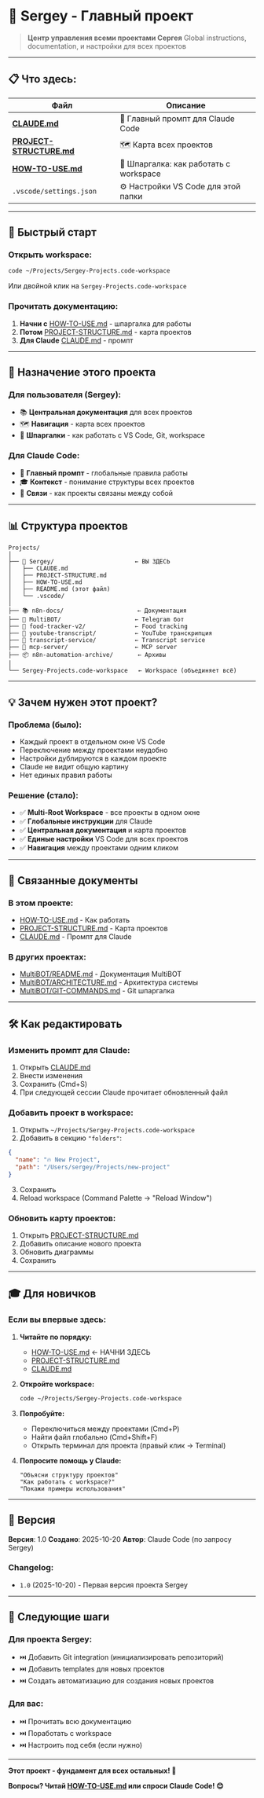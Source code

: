 # 🎯 Sergey - Главный проект

> **Центр управления всеми проектами Сергея**
> Global instructions, documentation, и настройки для всех проектов

---

## 📋 Что здесь:

| Файл | Описание |
|------|----------|
| **[CLAUDE.md](CLAUDE.md)** | 🤖 Главный промпт для Claude Code |
| **[PROJECT-STRUCTURE.md](PROJECT-STRUCTURE.md)** | 🗺️ Карта всех проектов |
| **[HOW-TO-USE.md](HOW-TO-USE.md)** | 📖 Шпаргалка: как работать с workspace |
| `.vscode/settings.json` | ⚙️ Настройки VS Code для этой папки |

---

## 🚀 Быстрый старт

### Открыть workspace:

```bash
code ~/Projects/Sergey-Projects.code-workspace
```

Или двойной клик на `Sergey-Projects.code-workspace`

### Прочитать документацию:

1. **Начни с** [HOW-TO-USE.md](HOW-TO-USE.md) - шпаргалка для работы
2. **Потом** [PROJECT-STRUCTURE.md](PROJECT-STRUCTURE.md) - карта проектов
3. **Для Claude** [CLAUDE.md](CLAUDE.md) - промпт

---

## 🎯 Назначение этого проекта

### Для пользователя (Sergey):
- 📚 **Центральная документация** для всех проектов
- 🗺️ **Навигация** - карта всех проектов
- 📖 **Шпаргалки** - как работать с VS Code, Git, workspace

### Для Claude Code:
- 🤖 **Главный промпт** - глобальные правила работы
- 🎓 **Контекст** - понимание структуры всех проектов
- 🔗 **Связи** - как проекты связаны между собой

---

## 📊 Структура проектов

```
Projects/
│
├── 🎯 Sergey/                       ← ВЫ ЗДЕСЬ
│   ├── CLAUDE.md
│   ├── PROJECT-STRUCTURE.md
│   ├── HOW-TO-USE.md
│   ├── README.md (этот файл)
│   └── .vscode/
│
├── 📚 n8n-docs/                     ← Документация
├── 🤖 MultiBOT/                     ← Telegram бот
├── 🍎 food-tracker-v2/              ← Food tracking
├── 🎥 youtube-transcript/           ← YouTube транскрипция
├── 📝 transcript-service/           ← Transcript service
├── 🔌 mcp-server/                   ← MCP server
├── 📦 n8n-automation-archive/       ← Архивы
│
└── Sergey-Projects.code-workspace   ← Workspace (объединяет всё)
```

---

## 💡 Зачем нужен этот проект?

### Проблема (было):
- Каждый проект в отдельном окне VS Code
- Переключение между проектами неудобно
- Настройки дублируются в каждом проекте
- Claude не видит общую картину
- Нет единых правил работы

### Решение (стало):
- ✅ **Multi-Root Workspace** - все проекты в одном окне
- ✅ **Глобальные инструкции** для Claude
- ✅ **Центральная документация** и карта проектов
- ✅ **Единые настройки** VS Code для всех проектов
- ✅ **Навигация** между проектами одним кликом

---

## 🔗 Связанные документы

### В этом проекте:
- [HOW-TO-USE.md](HOW-TO-USE.md) - Как работать
- [PROJECT-STRUCTURE.md](PROJECT-STRUCTURE.md) - Карта проектов
- [CLAUDE.md](CLAUDE.md) - Промпт для Claude

### В других проектах:
- [MultiBOT/README.md](../MultiBOT/README.md) - Документация MultiBOT
- [MultiBOT/ARCHITECTURE.md](../MultiBOT/ARCHITECTURE.md) - Архитектура системы
- [MultiBOT/GIT-COMMANDS.md](../MultiBOT/GIT-COMMANDS.md) - Git шпаргалка

---

## 🛠️ Как редактировать

### Изменить промпт для Claude:

1. Открыть [CLAUDE.md](CLAUDE.md)
2. Внести изменения
3. Сохранить (Cmd+S)
4. При следующей сессии Claude прочитает обновленный файл

### Добавить проект в workspace:

1. Открыть `~/Projects/Sergey-Projects.code-workspace`
2. Добавить в секцию `"folders"`:
```json
{
  "name": "🔥 New Project",
  "path": "/Users/sergey/Projects/new-project"
}
```
3. Сохранить
4. Reload workspace (Command Palette → "Reload Window")

### Обновить карту проектов:

1. Открыть [PROJECT-STRUCTURE.md](PROJECT-STRUCTURE.md)
2. Добавить описание нового проекта
3. Обновить диаграммы
4. Сохранить

---

## 🎓 Для новичков

### Если вы впервые здесь:

1. **Читайте по порядку:**
   - [HOW-TO-USE.md](HOW-TO-USE.md) ← НАЧНИ ЗДЕСЬ
   - [PROJECT-STRUCTURE.md](PROJECT-STRUCTURE.md)
   - [CLAUDE.md](CLAUDE.md)

2. **Откройте workspace:**
   ```bash
   code ~/Projects/Sergey-Projects.code-workspace
   ```

3. **Попробуйте:**
   - Переключиться между проектами (Cmd+P)
   - Найти файл глобально (Cmd+Shift+F)
   - Открыть терминал для проекта (правый клик → Terminal)

4. **Попросите помощь у Claude:**
   ```
   "Объясни структуру проектов"
   "Как работать с workspace?"
   "Покажи примеры использования"
   ```

---

## 📝 Версия

**Версия**: 1.0
**Создано**: 2025-10-20
**Автор**: Claude Code (по запросу Sergey)

### Changelog:
- `1.0` (2025-10-20) - Первая версия проекта Sergey

---

## 🎯 Следующие шаги

### Для проекта Sergey:
- ⏭️ Добавить Git integration (инициализировать репозиторий)
- ⏭️ Добавить templates для новых проектов
- ⏭️ Создать автоматизацию для создания новых проектов

### Для вас:
- ⏭️ Прочитать всю документацию
- ⏭️ Поработать с workspace
- ⏭️ Настроить под себя (если нужно)

---

**Этот проект - фундамент для всех остальных! 🚀**

**Вопросы? Читай [HOW-TO-USE.md](HOW-TO-USE.md) или спроси Claude Code! 😊**
